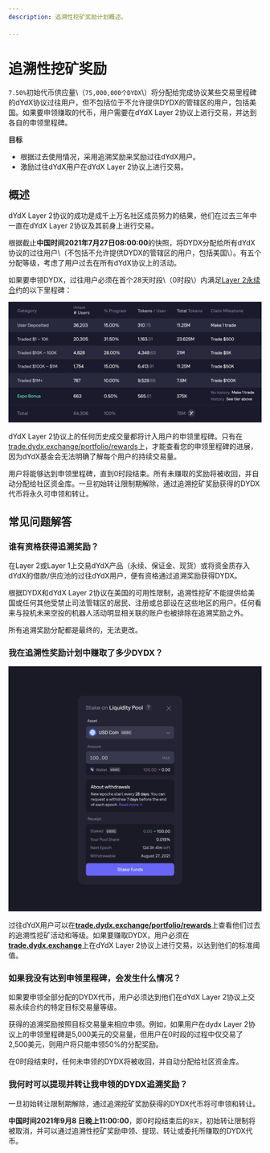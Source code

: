```yaml
---
description: 追溯性挖矿奖励计划概述。

---
```


# 追溯性挖矿奖励

`7.50%`初始代币供应量\（`75,000,000个DYDX`\）将分配给完成协议某些交易里程碑的dYdX协议过往用户，但不包括位于不允许提供DYDX的管辖区的用户，包括美国。如果要申领赚取的代币，用户需要在dYdX Layer 2协议上进行交易，并达到各自的申领里程碑。

**目标**

* 根据过去使用情况，采用追溯奖励来奖励过往dYdX用户。
* 激励过往dYdX用户在dYdX Layer 2协议上进行交易。

## 概述

dYdX Layer 2协议的成功是成千上万名社区成员努力的结果，他们在过去三年中一直在dYdX Layer 2协议及其前身上进行交易。

根据截止**中国时间2021年7月27日08:00:00**的快照，将DYDX分配给所有dYdX 协议的过往用户\（不包括不允许提供DYDX的管辖区的用户，包括美国\）。有五个分配等级，考虑了用户过去在所有dYdX协议上的活动。

如果要申领DYDX，过往用户必须在首个28天时段\（0时段\）内满足[Layer 2永续合](https://trade.dydx.exchange)约的以下里程碑：

![](../.gitbook/assets/buckets.png)

dYdX Layer 2协议上的任何历史成交量都将计入用户的申领里程碑。只有在[trade.dydx.exchange/portfolio/rewards](https://trade.dydx.exchange/portfolio/rewards)上，才能查看您的申领里程碑的进展，因为dYdX基金会无法明确了解每个用户的持续交易量。

用户将能够达到申领里程碑，直到0时段结束。所有未赚取的奖励将被收回，并自动分配给社区资金库。一旦初始转让限制期解除，通过追溯挖矿奖励获得的DYDX代币将永久可申领和转让。

## **常见问题解答**

### **谁有资格获得追溯奖励？**

在Layer 2或Layer 1上交易dYdX产品（永续、保证金、现货）或将资金质存入dYdX的借款/供应池的过往dYdX用户，便有资格通过追溯奖励获得DYDX。

根据DYDX和dYdX Layer 2协议在美国的可用性限制，追溯性挖矿不能提供给美国或任何其他受禁止司法管辖区的居民、注册或总部设在这些地区的用户。任何看来与投机未来空投的机器人活动明显相关联的账户也被排除在追溯奖励之外。

所有追溯奖励分配都是最终的，无法更改。

### 我在追溯性奖励计划中赚取了多少DYDX？

![查看申领里程碑和进度](../.gitbook/assets/image%20%2825%29.png)

过往dYdX用户可以在[**trade.dydx.exchange/portfolio/rewards**](https://trade.dydx.exchange/portfolio/rewards)上查看他们过去的追溯性挖矿活动和等级。如果要赚取DYDX，用户必须在[**trade.dydx.exchange**](https://trade.dydx.exchange/)上在dYdX Layer 2协议上进行交易，以达到他们的标准阈值。

### 如果我没有达到申领里程碑，会发生什么情况？

如果要申领全部分配的DYDX代币，用户必须达到他们在dYdX Layer 2协议上交易永续合约的特定目标交易量等级。

获得的追溯奖励按照目标交易量来相应申领。例如，如果用户在dydx Layer 2协议上的申领里程碑是5,000美元的交易量，但用户在0时段的过程中仅交易了2,500美元，则用户将只能申领50%的分配奖励。

在0时段结束时，任何未申领的DYDX将被收回，并自动分配给社区资金库。

### 我何时可以提现并转让我申领的DYDX追溯奖励？

一旦初始转让限制期解除，通过追溯挖矿奖励获得的DYDX代币将可申领和转让。

**中国时间2021年9月8 日晚上11:00:00**，即0时段结束后的`8天`，初始转让限制将被取消，并可以通过追溯性挖矿奖励申领、提现、转让或委托所赚取的DYDX代币。

